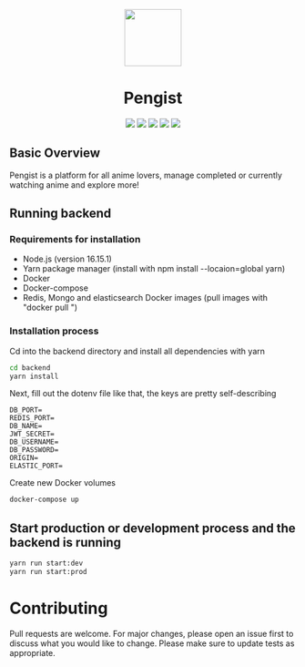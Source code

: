 <p align="center"><img style="width: 100px; height: 100px;" width=60% src="https://i.postimg.cc/dtjMj8S0/165718081026287107.png"></p>
<h1 align="center">
    Pengist
</h1>

<div style="margin-top=10px" align="center">
    <img src="https://img.shields.io/badge/Node.js-16.15.1-%23009933">
    <img src="https://img.shields.io/badge/dependencies-up%20to%20date-brightgreen.svg">
    <img src="https://img.shields.io/github/issues/Atsukoro1/simpleanilist.svg">
    <img src="https://img.shields.io/badge/contributions-welcome-orange.svg">
    <img src="https://img.shields.io/badge/license-MIT-blue.svg">
</div>

## Basic Overview
Pengist is a platform for all anime lovers, manage completed or currently watching anime and explore more!

## Running backend
### Requirements for installation
- Node.js (version 16.15.1)
- Yarn package manager (install with npm install --locaion=global yarn)
- Docker
- Docker-compose
- Redis, Mongo and elasticsearch Docker images (pull images with "docker pull <imagename>")

### Installation process
Cd into the backend directory and install all dependencies with yarn
```bash
cd backend
yarn install 
```

Next, fill out the dotenv file like that, the keys are pretty self-describing
```env
DB_PORT=
REDIS_PORT=
DB_NAME=
JWT_SECRET=
DB_USERNAME=
DB_PASSWORD=
ORIGIN=
ELASTIC_PORT=
```

Create new Docker volumes
```bash
docker-compose up
```

## Start production or development process and the backend is running
```bash
yarn run start:dev
yarn run start:prod
```

# Contributing
Pull requests are welcome. For major changes, please open an issue first to discuss what you would like to change.
Please make sure to update tests as appropriate.
